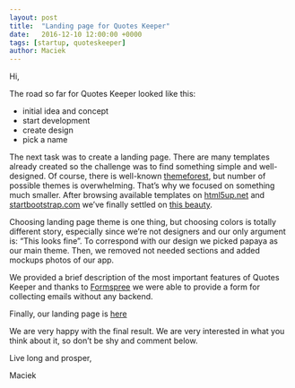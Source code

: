 ```yaml
---
layout: post
title:  "Landing page for Quotes Keeper"
date:   2016-12-10 12:00:00 +0000
tags: [startup, quoteskeeper]
author: Maciek
---
```


Hi,

The road so far for Quotes Keeper looked like this:

- initial idea and concept
- start development
- create design
- pick a name

The next task was to create a landing page. There are many templates already created so the challenge was to find something simple and well-designed. Of course, there is well-known [themeforest](https://themeforest.net/), but number of possible themes is overwhelming. That’s why we focused on something much smaller. After browsing available templates on [html5up.net](https://html5up.net/) and [startbootstrap.com](https://startbootstrap.com/) we’ve finally settled on [this beauty](https://startbootstrap.com/template-overviews/new-age/).

Choosing landing page theme is one thing, but choosing colors is totally different story, especially since we’re not designers and our only argument is: “This looks fine”. To correspond with our design we picked papaya as our main theme. Then, we removed not needed sections and added mockups photos of our app.

We provided a brief description of the most important features of Quotes Keeper and thanks to [Formspree](https://formspree.io/) we were able to provide a form for collecting emails without any backend.

Finally, our landing page is [here](http://quoteskeeper.com)

We are very happy with the final result. We are very interested in what you think about it, so don’t be shy and comment below.

Live long and prosper,

Maciek
